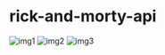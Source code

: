 # rick-and-morty-api

![img1](https://user-images.githubusercontent.com/48774168/129029349-a911df23-4c17-4f3c-82b2-646b773c37ba.jpeg)
![img2](https://user-images.githubusercontent.com/48774168/129029359-9883223b-a881-4661-b247-fae9dfcb4c8d.jpeg)
![img3](https://user-images.githubusercontent.com/48774168/129029369-efcace9a-067e-4a6c-a1ec-0de7217a6c4b.jpeg)

